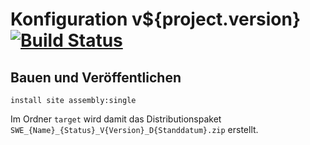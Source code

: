 Konfiguration v${project.version} [![Build Status](https://travis-ci.org/datenverteiler/de.bsvrz.puk.config.svg?branch=master)](https://travis-ci.org/datenverteiler/de.bsvrz.puk.config)
=====================


Bauen und Veröffentlichen
-------------------------

    install site assembly:single

Im Ordner `target` wird damit das Distributionspaket
`SWE_{Name}_{Status}_V{Version}_D{Standdatum}.zip` erstellt.
